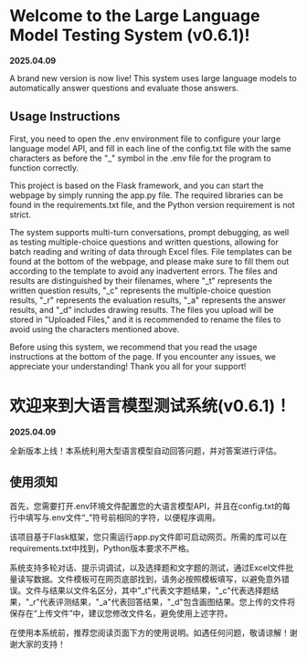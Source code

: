 # Welcome to the Large Language Model Testing System (v0.6.1)!

**2025.04.09**

A brand new version is now live! This system uses large language models to automatically answer questions and evaluate those answers.

## Usage Instructions

First, you need to open the .env environment file to configure your large language model API, and fill in each line of the config.txt file with the same characters as before the "_" symbol in the .env file for the program to function correctly.

This project is based on the Flask framework, and you can start the webpage by simply running the app.py file. The required libraries can be found in the requirements.txt file, and the Python version requirement is not strict.

The system supports multi-turn conversations, prompt debugging, as well as testing multiple-choice questions and written questions, allowing for batch reading and writing of data through Excel files. File templates can be found at the bottom of the webpage, and please make sure to fill them out according to the template to avoid any inadvertent errors. The files and results are distinguished by their filenames, where "_t" represents the written question results, "_c" represents the multiple-choice question results, "_r" represents the evaluation results, "_a" represents the answer results, and "_d" includes drawing results. The files you upload will be stored in "Uploaded Files," and it is recommended to rename the files to avoid using the characters mentioned above.

Before using this system, we recommend that you read the usage instructions at the bottom of the page. If you encounter any issues, we appreciate your understanding! Thank you all for your support!

# 欢迎来到大语言模型测试系统(v0.6.1)！

**2025.04.09**

全新版本上线！本系统利用大型语言模型自动回答问题，并对答案进行评估。
  
## 使用须知

首先，您需要打开.env环境文件配置您的大语言模型API，并且在config.txt的每行中填写与.env文件“_”符号前相同的字符，以便程序调用。

该项目基于Flask框架，您只需运行app.py文件即可启动网页。所需的库可以在requirements.txt中找到，Python版本要求不严格。

系统支持多轮对话、提示词调试，以及选择题和文字题的测试，通过Excel文件批量读写数据。文件模板可在网页底部找到，请务必按照模板填写，以避免意外错误。文件与结果以文件名区分，其中"_t"代表文字题结果，"_c"代表选择题结果，"_r"代表评测结果，"_a"代表回答结果，"_d"包含画图结果。您上传的文件将保存在“上传文件”中，建议您修改文件名，避免使用上述字符。

在使用本系统前，推荐您阅读页面下方的使用说明。如遇任何问题，敬请谅解！谢谢大家的支持！

